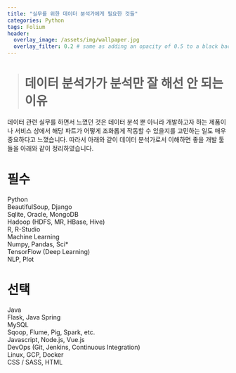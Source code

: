 ```yaml
---
title: "실무를 위한 데이터 분석가에게 필요한 것들"
categories: Python
tags: Folium
header:
  overlay_image: /assets/img/wallpaper.jpg
  overlay_filter: 0.2 # same as adding an opacity of 0.5 to a black background
---
```


> # 데이터 분석가가 분석만 잘 해선 안 되는 이유

데이터 관련 실무를 하면서 느꼈던 것은 데이터 분석 뿐 아니라 개발하고자 하는 제품이나 서비스 상에서 해당 파트가 어떻게 조화롭게 작동할 수 있을지를 고민하는 일도 매우 중요하다고 느꼈습니다. 따라서 아래와 같이 데이터 분석가로서 이해하면 좋을 개발 툴들을 아래와 같이 정리하였습니다.



# 필수

Python  
BeautifulSoup, Django  
Sqlite, Oracle, MongoDB  
Hadoop (HDFS, MR, HBase, Hive)  
R, R-Studio  
Machine Learning  
Numpy, Pandas, Sci*  
TensorFlow (Deep Learning)  
NLP, Plot  

# 선택

Java  
Flask, Java Spring  
MySQL  
Sqoop, Flume, Pig, Spark, etc.  
Javascript, Node.js, Vue.js  
DevOps (Git, Jenkins, Continuous Integration)  
Linux, GCP, Docker  
CSS / SASS, HTML  

